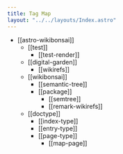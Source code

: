 ```yaml
---
title: Tag Map
layout: "../../layouts/Index.astro"
---
```


- [[astro-wikibonsai]]
  - [[test]]
    - [[test-render]]
  - [[digital-garden]]
    - [[wikirefs]]
  - [[wikibonsai]]
    - [[semantic-tree]]
    - [[package]]
      - [[semtree]]
      - [[remark-wikirefs]]
  - [[doctype]]
    - [[index-type]]
    - [[entry-type]]
    - [[page-type]]
      - [[map-page]]
